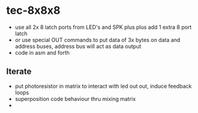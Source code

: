 # tec-8x8x8

* use all 2x 8 latch ports from LED's and SPK plus plus add 1 extra 8 port latch 
* or use special OUT commands to put data of 3x bytes on data and address buses, address bus will act as data output
* code in asm and forth 

## Iterate
* put photoresistor in matrix to interact with led out out, induce feedback loops
* superposition code behaviour thru mixing matrix
* 
